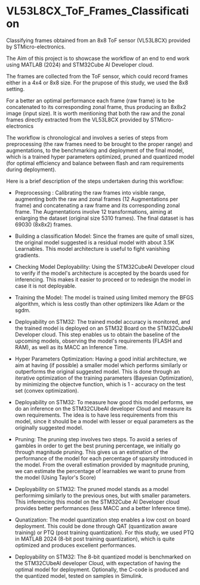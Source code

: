 # VL53L8CX_ToF_Frames_Classification
Classifying frames obtained from an 8x8 ToF sensor (VL53L8CX) provided by STMicro-electronics.

The Aim of this project is to showcase the workflow of an end to end work using MATLAB (2024) and STM32Cube AI Developer cloud.

The frames are collected from the ToF sensor, which could record frames either in a 4x4 or 8x8 size. For the prupose of this study, we used the 8x8 setting.

For a better an optimal performance each frame (raw frame) is to be concatenated to its corresponding zonal frame, thus producing an 8x8x2 image (input size).
It is worth mentioning that both the raw and the zonal frames directly extracted from the VL53L8CX provided by STMicro-electronics

The workflow is chronological and involves a series of steps from preprocessing (the raw frames need to be brought to the proper range) and augmentations, to the benchmarking and deployment of the final model, which is a trained hyper parameters optimized, pruned and quantized model (for optimal efficiency and balance between flash and ram requirements during deployment).

Here is a brief description of the steps undertaken during this workflow:

- Preprocessing : Calibrating the raw frames into visible range, augmenting both the raw and zonal frames (12 Augmentations per frame) and concatenating a raw frame and its corresponding zonal frame.
  The Augmentations involve 12 transformations, aiming at enlarging the dataset (original size 5310 frames). The final dataset is has 69030 (8x8x2) frames.
  
- Building a classification Model: Since the frames are quite of small sizes, the original model suggested is a residual model with about 3.5K Learnables. This model architecture is useful to fight vanishing gradients.

- Checking Model Deployability: Using the STM32CubeAI Developer cloud to verify if the model's architecture is accepted by the boards used for inferencing. This makes it easier to proceed or to redesign the model in case it is not deployable.

- Training the Model: The model is trained using limited memory the BFGS algorithm, which is less costly than other optimizers like Adam or the sgdm.

- Deployability on STM32: The trained model accuracy is monitored, and the trained model is deployed on an STM32 Board on the STM32CubeAI Developer cloud.
  This step enables us to obtain the baseline of the upcoming models, observing the model's requirements (FLASH and RAM), as well as its MACC an Inference Time.
  
- Hyper Parameters Optimization: Having a good initial architecture, we aim at having (if possible) a smaller model which performs similarly or outperforms the original suggested model.
  This is done through an iterative optimization of the training parameters (Bayesian Optimization), by minimizing the objectve function, which is 1 - accuracy on the test set (convex optimization).
  
- Deployability on STM32: To measure how good this model performs, we do an inference on the STM32CUbeAI developer Cloud and measure its own requirements.
  The idea is to have less requirements from this model, since it should be a model with lesser or equal parameters as the originally suggested model.

- Pruning: The pruning step involves two steps. To avoid a series of gambles in order to get the best pruning percentage, we initially go through magnitude pruning.
  This gives us an estimation of the performance of the model for each percentage of sparsity introduced in the model.
  From the overall estimation provided by magnitude pruning, we can estimate the percentage of learnables we want to prune from the model (Using Taylor's Score)
  
- Deployability on STM32: The pruned model stands as a model performimg similarly to the previous ones, but with smaller parameters.
  This inferencing this model on the STM32Cube AI Developer cloud provides better performances (less MACC and a better Inference time).
  
- Qunatization: The model quantization step enables a low cost on board deployment. This could be done through QAT (quantization aware training) or PTQ (post training quantization).
  For this study, we used PTQ in MATLAB 2024 (8-bit post training quantization), which is quite optimized and produces excellent performances.

- Deployability on STM32: The 8-bit quantized model is benchmarked on the STM32CUbeAI developer Cloud, with expectation of having the optimal model for deployment.
  Optionally, the C-code is produced and the quantized model, tested on samples in Simulink.
